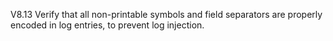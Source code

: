 V8.13 Verify that all non-printable symbols and field separators are properly encoded in log entries, to prevent log injection.